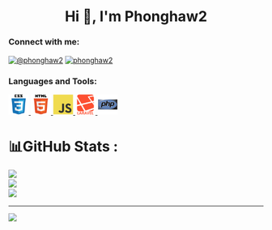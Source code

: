 <h1 align="center">Hi 👋, I'm Phonghaw2</h1>
<h3 align="left">Connect with me:</h3>
<p align="left">
<a href="https://linkedin.com/in/@phonghaw2" target="blank"><img align="center" src="https://raw.githubusercontent.com/rahuldkjain/github-profile-readme-generator/master/src/images/icons/Social/linked-in-alt.svg" alt="@phonghaw2" height="30" width="40" /></a>
<a href="https://fb.com/phonghaw2" target="blank"><img align="center" src="https://raw.githubusercontent.com/rahuldkjain/github-profile-readme-generator/master/src/images/icons/Social/facebook.svg" alt="phonghaw2" height="30" width="40" /></a>
</p>

<h3 align="left">Languages and Tools:</h3>
<p align="left"> <a href="https://www.w3schools.com/css/" target="_blank" rel="noreferrer"> <img src="https://raw.githubusercontent.com/devicons/devicon/master/icons/css3/css3-original-wordmark.svg" alt="css3" width="40" height="40"/> </a> <a href="https://www.w3.org/html/" target="_blank" rel="noreferrer"> <img src="https://raw.githubusercontent.com/devicons/devicon/master/icons/html5/html5-original-wordmark.svg" alt="html5" width="40" height="40"/> </a> <a href="https://developer.mozilla.org/en-US/docs/Web/JavaScript" target="_blank" rel="noreferrer"> <img src="https://raw.githubusercontent.com/devicons/devicon/master/icons/javascript/javascript-original.svg" alt="javascript" width="40" height="40"/> </a> <a href="https://laravel.com/" target="_blank" rel="noreferrer"> <img src="https://raw.githubusercontent.com/devicons/devicon/master/icons/laravel/laravel-plain-wordmark.svg" alt="laravel" width="40" height="40"/> </a> <a href="https://www.php.net" target="_blank" rel="noreferrer"> <img src="https://raw.githubusercontent.com/devicons/devicon/master/icons/php/php-original.svg" alt="php" width="40" height="40"/> </a> </p>



# 📊GitHub Stats :

![](https://github-readme-stats.vercel.app/api?username=phonghaw2&theme=monokai&hide_border=true&include_all_commits=true&count_private=false)<br/>
![](https://github-readme-streak-stats.herokuapp.com/?user=phonghaw2&theme=monokai&hide_border=true)<br/>
![](https://github-readme-stats.vercel.app/api/top-langs/?username=phonghaw2&theme=monokai&hide_border=true&include_all_commits=true&count_private=false&layout=compact)

---
[![](https://visitcount.itsvg.in/api?id=phonghaw2&icon=0&color=0)](https://visitcount.itsvg.in)
  

